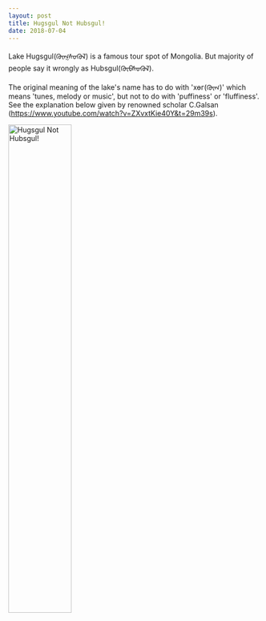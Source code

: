 ```yaml
---
layout: post
title: Hugsgul Not Hubsgul!
date: 2018-07-04
---
```

Lake Hugsgul(ᠬᠦᠭᠰᠦᠭᠦᠯ) is a famous tour spot of Mongolia.
But majority of people say it wrongly as Hubsgul(ᠬᠦᠪᠰᠦᠭᠦᠯ).

The original meaning of the lake's name has to do with 'хөг(ᠬᠦᠭ)' which means 'tunes, melody or music', but not to do with 'puffiness' or 'fluffiness'.
See the explanation below given by renowned scholar C.Galsan (https://www.youtube.com/watch?v=ZXvxtKie40Y&t=29m39s).
 
<div>
    <img src="{{ "/images/hugsugul_tms.jpg" | absolute_url }}" alt="Hugsgul Not Hubsgul!" style="width:50%;" >
</div>
